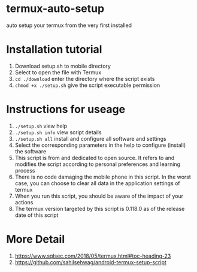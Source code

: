 # termux-auto-setup
auto setup your termux from the very first installed

# Installation tutorial
1. Download setup.sh to mobile directory
2. Select to open the file with Termux
3.  ```cd ./download``` enter the directory where the script exists
4.  ```chmod +x ./setup.sh``` give the script executable permission
# Instructions for useage
1.  ```./setup.sh``` view help
2.  ```./setup.sh info``` view script details
3.  ```./setup.sh all``` install and configure all software and settings
4. Select the corresponding parameters in the help to configure (install) the software
5. This script is from and dedicated to open source. It refers to and modifies the script according to personal preferences and learning process
6. There is no code damaging the mobile phone in this script. In the worst case, you can choose to clear all data in the application settings of termux
7. When you run this script, you should be aware of the impact of your actions
8. The termux version targeted by this script is 0.118.0 as of the release date of this script

# More Detail
1. https://www.sqlsec.com/2018/05/termux.html#toc-heading-23
2. https://github.com/sahilsehwag/android-termux-setup-script
